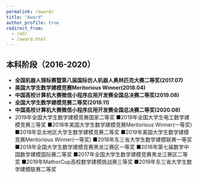 ```yaml
---
permalink: /award/
title: "Award"
author_profile: true
redirect_from: 
  - /ad/
  - /award.html
---
```


## 本科阶段（2016-2020）
- **全国机器人锦标赛暨第八届国际仿人机器人奥林匹克大赛二等奖(2017.07)**
- **美国大学生数学建模竞赛Meritorious Winner(2018.04)**
- **中国高校计算机大赛微信小程序应用开发赛全国总决赛二等奖(2019.08)**
- **全国大学生数学建模竞赛二等奖(2019.11)**
- **中国高校计算机大赛微信小程序应用开发赛全国总决赛二等奖(2020.08)**
- 2019年全国大学生数学建模竞赛国家二等奖                     ■2019年全国大学生电工数学建模竞赛三等奖
■2018年美国大学生数学建模竞赛Meritorious  Winner(一等奖)     ■2018年亚太地区大学生数学建模竞赛二等奖
■2019年美国大学生数学建模竞赛Meritorious  Winner(一等奖)     ■2018年东三省大学生数学建模联赛一等奖
■2018年全国大学生数学建模竞赛黑龙江赛区一等奖               ■2018年第七届数学中国数学建模国际赛二等奖
■2017年全国大学生数学建模竞赛黑龙江赛区二等奖               ■2019年MathorCup高校数学建模挑战赛三等奖
■2019年东三省大学生数学建模联赛二等奖     
